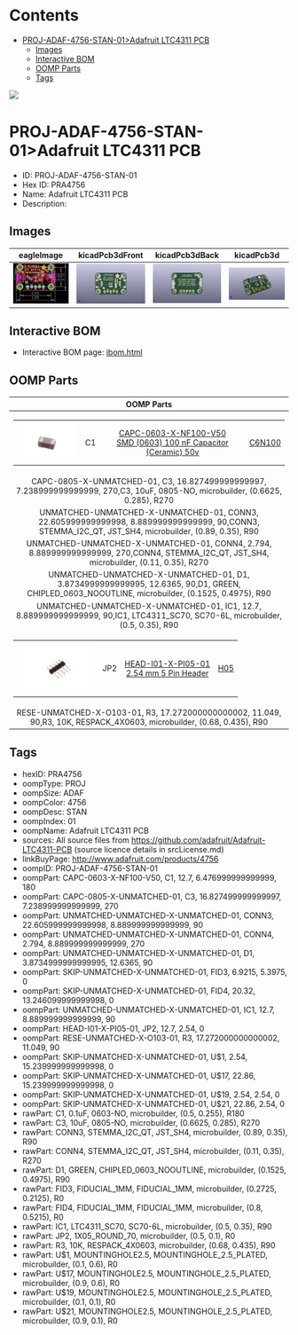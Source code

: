 



Contents
========

* [PROJ-ADAF-4756-STAN-01>Adafruit LTC4311 PCB](#proj-adaf-4756-stan-01adafruit-ltc4311-pcb)
	* [Images](#images)
	* [Interactive BOM](#interactive-bom)
	* [OOMP Parts](#oomp-parts)
	* [Tags](#tags)
  
![][im]
# PROJ-ADAF-4756-STAN-01>Adafruit LTC4311 PCB

- ID: PROJ-ADAF-4756-STAN-01
- Hex ID: PRA4756
- Name: Adafruit LTC4311 PCB
- Description: 

## Images
  
  

|eagleImage|kicadPcb3dFront|kicadPcb3dBack|kicadPcb3d|
| :---: | :---: | :---: | :---: |
|[![eagleImage](eagleImage_140.png)](eagleImage_600.png)|[![kicadPcb3dFront](kicadPcb3dFront_140.png)](kicadPcb3dFront_600.png)|[![kicadPcb3dBack](kicadPcb3dBack_140.png)](kicadPcb3dBack_600.png)|[![kicadPcb3d](kicadPcb3d_140.png)](kicadPcb3d_600.png)|

## Interactive BOM

- Interactive BOM page: [ibom.html](kicad/bom/ibom.html)

## OOMP Parts
  

|OOMP Parts|
| :---: |
|<table><tr><td>![CAPC-0603-X-NF100-V50](https://raw.githubusercontent.com/oomlout/oomlout_OOMP_parts/main/CAPC-0603-X-NF100-V50/image_140.jpg)</td><td> C1</td><td>[CAPC-0603-X-NF100-V50<br>SMD (0603) 100 nF Capacitor (Ceramic) 50v](https://github.com/oomlout/oomlout_OOMP_parts/tree/main/CAPC-0603-X-NF100-V50/)</td><td>[C6N100](https://github.com/oomlout/oomlout_OOMP_parts/tree/main/CAPC-0603-X-NF100-V50/)</td></tr></table>|
|CAPC-0805-X-UNMATCHED-01, C3, 16.827499999999997, 7.238999999999999, 270,C3, 10uF, 0805-NO, microbuilder, (0.6625, 0.285), R270|
|UNMATCHED-UNMATCHED-X-UNMATCHED-01, CONN3, 22.605999999999998, 8.889999999999999, 90,CONN3, STEMMA_I2C_QT, JST_SH4, microbuilder, (0.89, 0.35), R90|
|UNMATCHED-UNMATCHED-X-UNMATCHED-01, CONN4, 2.794, 8.889999999999999, 270,CONN4, STEMMA_I2C_QT, JST_SH4, microbuilder, (0.11, 0.35), R270|
|UNMATCHED-UNMATCHED-X-UNMATCHED-01, D1, 3.8734999999999995, 12.6365, 90,D1, GREEN, CHIPLED_0603_NOOUTLINE, microbuilder, (0.1525, 0.4975), R90|
|UNMATCHED-UNMATCHED-X-UNMATCHED-01, IC1, 12.7, 8.889999999999999, 90,IC1, LTC4311_SC70, SC70-6L, microbuilder, (0.5, 0.35), R90|
|<table><tr><td>![HEAD-I01-X-PI05-01](https://raw.githubusercontent.com/oomlout/oomlout_OOMP_parts/main/HEAD-I01-X-PI05-01/image_140.jpg)</td><td> JP2</td><td>[HEAD-I01-X-PI05-01<br>2.54 mm 5 Pin Header](https://github.com/oomlout/oomlout_OOMP_parts/tree/main/HEAD-I01-X-PI05-01/)</td><td>[H05](https://github.com/oomlout/oomlout_OOMP_parts/tree/main/HEAD-I01-X-PI05-01/)</td></tr></table>|
|RESE-UNMATCHED-X-O103-01, R3, 17.272000000000002, 11.049, 90,R3, 10K, RESPACK_4X0603, microbuilder, (0.68, 0.435), R90|

## Tags

- hexID: PRA4756
- oompType: PROJ
- oompSize: ADAF
- oompColor: 4756
- oompDesc: STAN
- oompIndex: 01
- oompName: Adafruit LTC4311 PCB
- sources: All source files from https://github.com/adafruit/Adafruit-LTC4311-PCB (source licence details in srcLicense.md)
- linkBuyPage: http://www.adafruit.com/products/4756
- oompID: PROJ-ADAF-4756-STAN-01
- oompPart: CAPC-0603-X-NF100-V50, C1, 12.7, 6.476999999999999, 180
- oompPart: CAPC-0805-X-UNMATCHED-01, C3, 16.827499999999997, 7.238999999999999, 270
- oompPart: UNMATCHED-UNMATCHED-X-UNMATCHED-01, CONN3, 22.605999999999998, 8.889999999999999, 90
- oompPart: UNMATCHED-UNMATCHED-X-UNMATCHED-01, CONN4, 2.794, 8.889999999999999, 270
- oompPart: UNMATCHED-UNMATCHED-X-UNMATCHED-01, D1, 3.8734999999999995, 12.6365, 90
- oompPart: SKIP-UNMATCHED-X-UNMATCHED-01, FID3, 6.9215, 5.3975, 0
- oompPart: SKIP-UNMATCHED-X-UNMATCHED-01, FID4, 20.32, 13.246099999999998, 0
- oompPart: UNMATCHED-UNMATCHED-X-UNMATCHED-01, IC1, 12.7, 8.889999999999999, 90
- oompPart: HEAD-I01-X-PI05-01, JP2, 12.7, 2.54, 0
- oompPart: RESE-UNMATCHED-X-O103-01, R3, 17.272000000000002, 11.049, 90
- oompPart: SKIP-UNMATCHED-X-UNMATCHED-01, U$1, 2.54, 15.239999999999998, 0
- oompPart: SKIP-UNMATCHED-X-UNMATCHED-01, U$17, 22.86, 15.239999999999998, 0
- oompPart: SKIP-UNMATCHED-X-UNMATCHED-01, U$19, 2.54, 2.54, 0
- oompPart: SKIP-UNMATCHED-X-UNMATCHED-01, U$21, 22.86, 2.54, 0
- rawPart: C1, 0.1uF, 0603-NO, microbuilder, (0.5, 0.255), R180
- rawPart: C3, 10uF, 0805-NO, microbuilder, (0.6625, 0.285), R270
- rawPart: CONN3, STEMMA_I2C_QT, JST_SH4, microbuilder, (0.89, 0.35), R90
- rawPart: CONN4, STEMMA_I2C_QT, JST_SH4, microbuilder, (0.11, 0.35), R270
- rawPart: D1, GREEN, CHIPLED_0603_NOOUTLINE, microbuilder, (0.1525, 0.4975), R90
- rawPart: FID3, FIDUCIAL_1MM, FIDUCIAL_1MM, microbuilder, (0.2725, 0.2125), R0
- rawPart: FID4, FIDUCIAL_1MM, FIDUCIAL_1MM, microbuilder, (0.8, 0.5215), R0
- rawPart: IC1, LTC4311_SC70, SC70-6L, microbuilder, (0.5, 0.35), R90
- rawPart: JP2, 1X05_ROUND_70, microbuilder, (0.5, 0.1), R0
- rawPart: R3, 10K, RESPACK_4X0603, microbuilder, (0.68, 0.435), R90
- rawPart: U$1, MOUNTINGHOLE2.5, MOUNTINGHOLE_2.5_PLATED, microbuilder, (0.1, 0.6), R0
- rawPart: U$17, MOUNTINGHOLE2.5, MOUNTINGHOLE_2.5_PLATED, microbuilder, (0.9, 0.6), R0
- rawPart: U$19, MOUNTINGHOLE2.5, MOUNTINGHOLE_2.5_PLATED, microbuilder, (0.1, 0.1), R0
- rawPart: U$21, MOUNTINGHOLE2.5, MOUNTINGHOLE_2.5_PLATED, microbuilder, (0.9, 0.1), R0



[im]: kicadPcb3d_450.png
